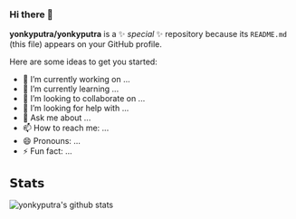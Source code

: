 ### Hi there 👋

**yonkyputra/yonkyputra** is a ✨ _special_ ✨ repository because its `README.md` (this file) appears on your GitHub profile.

Here are some ideas to get you started:

- 🔭 I’m currently working on ...
- 🌱 I’m currently learning ...
- 👯 I’m looking to collaborate on ...
- 🤔 I’m looking for help with ...
- 💬 Ask me about ...
- 📫 How to reach me: ...
- 😄 Pronouns: ...
- ⚡ Fun fact: ...

## 𝗦𝘁𝗮𝘁𝘀

![yonkyputra's github stats](https://github-readme-stats.vercel.app/api?username=yonkyputra&show_icons=true&theme=dracula)
